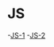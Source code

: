 # JS

-[JS-1](https://www.bilibili.com/video/BV1CL411o7kH/?spm_id_from=333.788.video.desc.click)
-[JS-2](https://www.bilibili.com/video/BV1Ba4y1N7MW/?spm_id_from=333.788.video.desc.click)